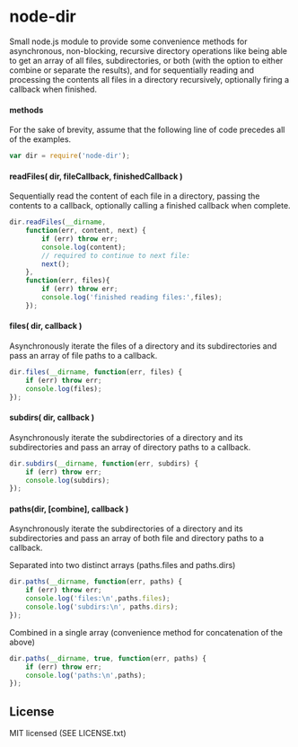 # node-dir
Small node.js module to provide some convenience methods for asynchronous, non-blocking, recursive directory operations like being able to get an array of all files, subdirectories, or both (with the option to either combine or separate the results), and for sequentially reading and processing the contents all files in a directory recursively, optionally firing a callback when finished.

#### methods
For the sake of brevity, assume that the following line of code precedes all of the examples.

```javascript
var dir = require('node-dir');
```

#### readFiles( dir, fileCallback, finishedCallback )
Sequentially read the content of each file in a directory, passing the contents to a callback, optionally calling a finished callback when complete.

```javascript
dir.readFiles(__dirname, 
    function(err, content, next) {
        if (err) throw err;
        console.log(content);
        // required to continue to next file:
        next();
    },
    function(err, files){
        if (err) throw err;
        console.log('finished reading files:',files);
    });
```

        
#### files( dir, callback )
Asynchronously iterate the files of a directory and its subdirectories and pass an array of file paths to a callback.
    
```javascript
dir.files(__dirname, function(err, files) {
    if (err) throw err;
    console.log(files);
});
```

        
#### subdirs( dir, callback )
Asynchronously iterate the subdirectories of a directory and its subdirectories and pass an array of directory paths to a callback.

```javascript
dir.subdirs(__dirname, function(err, subdirs) {
    if (err) throw err;
    console.log(subdirs);
});
```


#### paths(dir, [combine], callback )
Asynchronously iterate the subdirectories of a directory and its subdirectories and pass an array of both file and directory paths to a callback.

Separated into two distinct arrays (paths.files and paths.dirs)

```javascript
dir.paths(__dirname, function(err, paths) {
    if (err) throw err;
    console.log('files:\n',paths.files);
    console.log('subdirs:\n', paths.dirs);
});
```


Combined in a single array (convenience method for concatenation of the above)

```javascript
dir.paths(__dirname, true, function(err, paths) {
    if (err) throw err;
    console.log('paths:\n',paths);
});
```


## License
MIT licensed (SEE LICENSE.txt)

